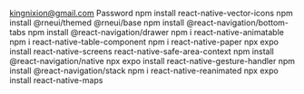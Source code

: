 kingnixion@gmail.com
Password 
npm install react-native-vector-icons
npm install @rneui/themed @rneui/base
npm install @react-navigation/bottom-tabs
npm install @react-navigation/drawer
npm i react-native-animatable
npm i react-native-table-component
npm i react-native-paper
npx expo install react-native-screens react-native-safe-area-context
npm install @react-navigation/native
npx expo install react-native-gesture-handler
npm install @react-navigation/stack
npm i react-native-reanimated
npx expo install react-native-maps
